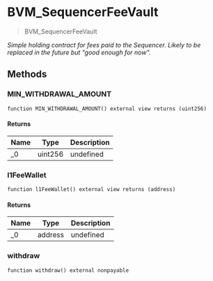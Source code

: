 # BVM_SequencerFeeVault



> BVM_SequencerFeeVault



*Simple holding contract for fees paid to the Sequencer. Likely to be replaced in the future but &quot;good enough for now&quot;.*

## Methods

### MIN_WITHDRAWAL_AMOUNT

```solidity
function MIN_WITHDRAWAL_AMOUNT() external view returns (uint256)
```






#### Returns

| Name | Type | Description |
|---|---|---|
| _0 | uint256 | undefined

### l1FeeWallet

```solidity
function l1FeeWallet() external view returns (address)
```






#### Returns

| Name | Type | Description |
|---|---|---|
| _0 | address | undefined

### withdraw

```solidity
function withdraw() external nonpayable
```









